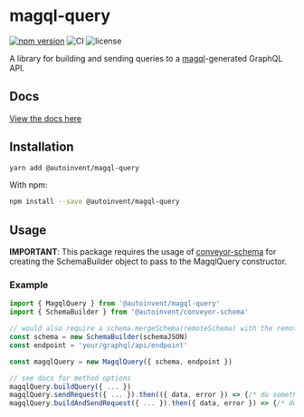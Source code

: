 # magql-query

[![npm version](https://badge.fury.io/js/%40autoinvent%2Fmagql-query.svg)](https://badge.fury.io/js/%40autoinvent%2Fmagql-query)
![CI](https://github.com/autoinvent/magql-query/workflows/CI/badge.svg?branch=master)
![license](https://img.shields.io/github/license/autoinvent/magql-query)

A library for building and sending queries to a [magql](https://github.com/autoinvent/magql)-generated GraphQL API.

## Docs
[View the docs here](https://autoinvent.github.io/magql-query/)
## Installation

```bash
yarn add @autoinvent/magql-query
```

With npm:

```bash
npm install --save @autoinvent/magql-query
```

## Usage

**IMPORTANT**: This package requires the usage of [conveyor-schema](https://github.com/autoinvent/conveyor-schema) for creating the SchemaBuilder object to pass to the MagqlQuery constructor.

### Example

```typescript
import { MagqlQuery } from '@autoinvent/magql-query'
import { SchemaBuilder } from '@autoinvent/conveyor-schema'

// would also require a schema.mergeSchema(remoteSchema) with the remote (backend) schema in practice
const schema = new SchemaBuilder(schemaJSON)
const endpoint = 'your/graphql/api/endpoint'

const magqlQuery = new MagqlQuery({ schema, endpoint })

// see docs for method options
magqlQuery.buildQuery({ ... })
magqlQuery.sendRequest({ ... }).then(({ data, error }) => {/* do something */})
magqlQuery.buildAndSendRequest({ ... }).then({ data, error }) => {/* do something */})
```
